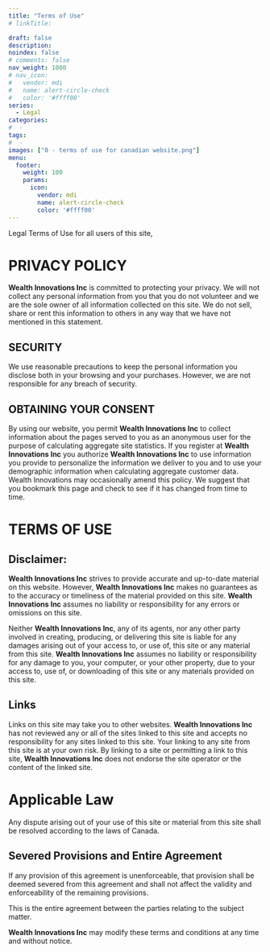 ```yaml
---
title: "Terms of Use"
# linkTitle:

draft: false
description: 
noindex: false
# comments: false
nav_weight: 1000
# nav_icon:
#   vendor: mdi
#   name: alert-circle-check
#   color: '#ffff00'
series:
  - Legal
categories:
#  - 
tags:
#  - 
images: ["0 - terms of use for canadian website.png"]
menu:
  footer:
    weight: 100
    params:
      icon:
        vendor: mdi
        name: alert-circle-check
        color: '#ffff00'
---
```


Legal Terms of Use for all users of this site,

<!--more-->

# PRIVACY POLICY
**Wealth Innovations Inc** is committed to protecting your privacy. We will not collect any personal information from you that you do not volunteer and we are the sole owner of all information collected on this site. We do not sell, share or rent this information to others in any way that we have not mentioned in this statement.

## SECURITY
We use reasonable precautions to keep the personal information you disclose both in your browsing and your purchases. However, we are not responsible for any breach of security.

## OBTAINING YOUR CONSENT
By using our website, you permit **Wealth Innovations Inc** to collect information about the pages served to you as an anonymous user for the purpose of calculating aggregate site statistics. If you register at **Wealth Innovations Inc** you authorize **Wealth Innovations Inc** to use information you provide to personalize the information we deliver to you and to use your demographic information when calculating aggregate customer data. Wealth Innovations may occasionally amend this policy. We suggest that you bookmark this page and check to see if it has changed from time to time.

# TERMS OF USE
## Disclaimer:
**Wealth Innovations Inc** strives to provide accurate and up-to-date material on this website. However, **Wealth Innovations Inc** makes no guarantees as to the accuracy or timeliness of the material provided on this site. **Wealth Innovations Inc** assumes no liability or responsibility for any errors or omissions on this site.

Neither **Wealth Innovations Inc**, any of its agents, nor any other party involved in creating, producing, or delivering this site is liable for any damages arising out of your access to, or use of, this site or any material from this site. **Wealth Innovations Inc** assumes no liability or responsibility for any damage to you, your computer, or your other property, due to your access to, use of, or downloading of this site or any materials provided on this site.

## Links
Links on this site may take you to other websites. **Wealth Innovations Inc** has not reviewed any or all of the sites linked to this site and accepts no responsibility for any sites linked to this site. Your linking to any site from this site is at your own risk. By linking to a site or permitting a link to this site, **Wealth Innovations Inc** does not endorse the site operator or the content of the linked site.

# Applicable Law
Any dispute arising out of your use of this site or material from this site shall be resolved according to the laws of Canada.

## Severed Provisions and Entire Agreement
If any provision of this agreement is unenforceable, that provision shall be deemed severed from this agreement and shall not affect the validity and enforceability of the remaining provisions.

This is the entire agreement between the parties relating to the subject matter.

**Wealth Innovations Inc** may modify these terms and conditions at any time and without notice.

